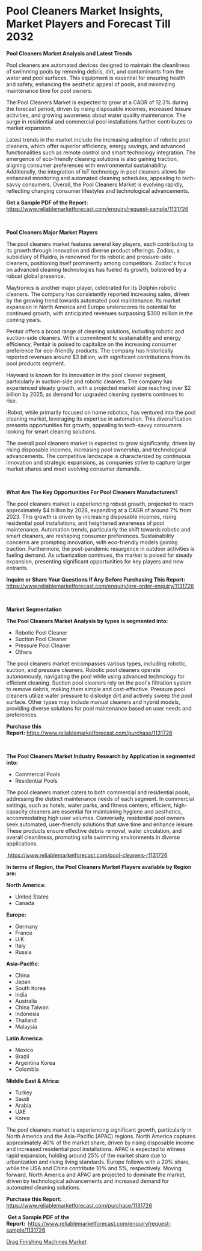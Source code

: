 <p><h1>Pool Cleaners Market Insights, Market Players and Forecast Till 2032</h1></p><p><strong>Pool Cleaners Market Analysis and Latest Trends</strong></p>
<p><p>Pool cleaners are automated devices designed to maintain the cleanliness of swimming pools by removing debris, dirt, and contaminants from the water and pool surfaces. This equipment is essential for ensuring health and safety, enhancing the aesthetic appeal of pools, and minimizing maintenance time for pool owners.</p><p>The Pool Cleaners Market is expected to grow at a CAGR of 12.3% during the forecast period, driven by rising disposable incomes, increased leisure activities, and growing awareness about water quality maintenance. The surge in residential and commercial pool installations further contributes to market expansion. </p><p>Latest trends in the market include the increasing adoption of robotic pool cleaners, which offer superior efficiency, energy savings, and advanced functionalities such as remote control and smart technology integration. The emergence of eco-friendly cleaning solutions is also gaining traction, aligning consumer preferences with environmental sustainability. Additionally, the integration of IoT technology in pool cleaners allows for enhanced monitoring and automated cleaning schedules, appealing to tech-savvy consumers. Overall, the Pool Cleaners Market is evolving rapidly, reflecting changing consumer lifestyles and technological advancements.</p></p>
<p><strong>Get a Sample PDF of the Report:&nbsp;</strong> <a href="https://www.reliablemarketforecast.com/enquiry/request-sample/1131726?utm_campaign=2308&utm_medium=2&utm_source=Github&utm_content=ia&utm_term=02032025&utm_id=pool-cleaners">https://www.reliablemarketforecast.com/enquiry/request-sample/1131726</a></p>
<p>&nbsp;</p>
<p><strong>Pool Cleaners Major Market Players</strong></p>
<p><p>The pool cleaners market features several key players, each contributing to its growth through innovation and diverse product offerings. Zodiac, a subsidiary of Fluidra, is renowned for its robotic and pressure-side cleaners, positioning itself prominently among competitors. Zodiac's focus on advanced cleaning technologies has fueled its growth, bolstered by a robust global presence.</p><p>Maytronics is another major player, celebrated for its Dolphin robotic cleaners. The company has consistently reported increasing sales, driven by the growing trend towards automated pool maintenance. Its market expansion in North America and Europe underscores its potential for continued growth, with anticipated revenues surpassing $300 million in the coming years.</p><p>Pentair offers a broad range of cleaning solutions, including robotic and suction-side cleaners. With a commitment to sustainability and energy efficiency, Pentair is poised to capitalize on the increasing consumer preference for eco-friendly products. The company has historically reported revenues around $3 billion, with significant contributions from its pool products segment.</p><p>Hayward is known for its innovation in the pool cleaner segment, particularly in suction-side and robotic cleaners. The company has experienced steady growth, with a projected market size reaching over $2 billion by 2025, as demand for upgraded cleaning systems continues to rise.</p><p>iRobot, while primarily focused on home robotics, has ventured into the pool cleaning market, leveraging its expertise in automation. This diversification presents opportunities for growth, appealing to tech-savvy consumers looking for smart cleaning solutions.</p><p>The overall pool cleaners market is expected to grow significantly, driven by rising disposable incomes, increasing pool ownership, and technological advancements. The competitive landscape is characterized by continuous innovation and strategic expansions, as companies strive to capture larger market shares and meet evolving consumer demands.</p></p>
<p>&nbsp;</p>
<p><strong>What Are The Key Opportunities For Pool Cleaners Manufacturers?</strong></p>
<p><p>The pool cleaners market is experiencing robust growth, projected to reach approximately $4 billion by 2028, expanding at a CAGR of around 7% from 2023. This growth is driven by increasing disposable incomes, rising residential pool installations, and heightened awareness of pool maintenance. Automation trends, particularly the shift towards robotic and smart cleaners, are reshaping consumer preferences. Sustainability concerns are prompting innovation, with eco-friendly models gaining traction. Furthermore, the post-pandemic resurgence in outdoor activities is fueling demand. As urbanization continues, the market is poised for steady expansion, presenting significant opportunities for key players and new entrants.</p></p>
<p><strong>Inquire or Share Your Questions If Any Before Purchasing This Report:</strong> <a href="https://www.reliablemarketforecast.com/enquiry/pre-order-enquiry/1131726?utm_campaign=2308&utm_medium=2&utm_source=Github&utm_content=ia&utm_term=02032025&utm_id=pool-cleaners">https://www.reliablemarketforecast.com/enquiry/pre-order-enquiry/1131726</a></p>
<p>&nbsp;</p>
<p><strong>Market Segmentation</strong></p>
<p><strong>The Pool Cleaners Market Analysis by types is segmented into:</strong></p>
<p><ul><li>Robotic Pool Cleaner</li><li>Suction Pool Cleaner</li><li>Pressure Pool Cleaner</li><li>Others</li></ul></p>
<p><p>The pool cleaners market encompasses various types, including robotic, suction, and pressure cleaners. Robotic pool cleaners operate autonomously, navigating the pool while using advanced technology for efficient cleaning. Suction pool cleaners rely on the pool's filtration system to remove debris, making them simple and cost-effective. Pressure pool cleaners utilize water pressure to dislodge dirt and actively sweep the pool surface. Other types may include manual cleaners and hybrid models, providing diverse solutions for pool maintenance based on user needs and preferences.</p></p>
<p><strong>Purchase this Report:&nbsp;</strong><a href="https://www.reliablemarketforecast.com/purchase/1131726?utm_campaign=2308&utm_medium=2&utm_source=Github&utm_content=ia&utm_term=02032025&utm_id=pool-cleaners">https://www.reliablemarketforecast.com/purchase/1131726</a></p>
<p>&nbsp;</p>
<p><strong>The Pool Cleaners Market Industry Research by Application is segmented into:</strong></p>
<p><ul><li>Commercial Pools</li><li>Residential Pools</li></ul></p>
<p><p>The pool cleaners market caters to both commercial and residential pools, addressing the distinct maintenance needs of each segment. In commercial settings, such as hotels, water parks, and fitness centers, efficient, high-capacity cleaners are essential for maintaining hygiene and aesthetics, accommodating high user volumes. Conversely, residential pool owners seek automated, user-friendly solutions that save time and enhance leisure. These products ensure effective debris removal, water circulation, and overall cleanliness, promoting safe swimming environments in diverse applications.</p></p>
<p><a href="https://www.reliablemarketforecast.com/pool-cleaners-r1131726?utm_campaign=2308&utm_medium=2&utm_source=Github&utm_content=ia&utm_term=02032025&utm_id=pool-cleaners">&nbsp;https://www.reliablemarketforecast.com/pool-cleaners-r1131726</a></p>
<p><strong>In terms of Region, the Pool Cleaners Market Players available by Region are:</strong></p>
<p>
    <p> <strong> North America: </strong>
        <ul>
            <li>United States</li>
            <li>Canada</li>
        </ul>
        </p> 
    <p> <strong> Europe: </strong>
        <ul>
            <li>Germany</li>
            <li>France</li>
            <li>U.K.</li>
            <li>Italy</li>
            <li>Russia</li>
        </ul>
        </p> 
    <p> <strong> Asia-Pacific: </strong>
        <ul>
            <li>China</li>
            <li>Japan</li>
            <li>South Korea</li>
            <li>India</li>
            <li>Australia</li>
            <li>China Taiwan</li>
            <li>Indonesia</li>
            <li>Thailand</li>
            <li>Malaysia</li>
        </ul>
        </p> 
    <p> <strong> Latin America: </strong>
        <ul>
            <li>Mexico</li>
            <li>Brazil</li>
            <li>Argentina Korea</li>
            <li>Colombia</li>
        </ul>
        </p> 
    <p> <strong> Middle East & Africa: </strong>
        <ul>
            <li>Turkey</li>
            <li>Saudi</li>
            <li>Arabia</li>
            <li>UAE</li>
            <li>Korea</li>
        </ul>
    </p>
    </p>
<p><p>The pool cleaners market is experiencing significant growth, particularly in North America and the Asia-Pacific (APAC) regions. North America captures approximately 40% of the market share, driven by rising disposable income and increased residential pool installations. APAC is expected to witness rapid expansion, holding around 25% of the market share due to urbanization and rising living standards. Europe follows with a 20% share, while the USA and China contribute 10% and 5%, respectively. Moving forward, North America and APAC are projected to dominate the market, driven by technological advancements and increased demand for automated cleaning solutions.</p></p>
<p><strong>Purchase this Report: </strong><a href="https://www.reliablemarketforecast.com/purchase/1131726?utm_campaign=2308&utm_medium=2&utm_source=Github&utm_content=ia&utm_term=02032025&utm_id=pool-cleaners">https://www.reliablemarketforecast.com/purchase/1131726</a></p>
<p>&nbsp;<strong>Get a Sample PDF of the Report:&nbsp;&nbsp;</strong><a href="https://www.reliablemarketforecast.com/enquiry/request-sample/1131726?utm_campaign=2308&utm_medium=2&utm_source=Github&utm_content=ia&utm_term=02032025&utm_id=pool-cleaners">https://www.reliablemarketforecast.com/enquiry/request-sample/1131726</a></p>
<p><strong></strong></p>
<p><p><a href="https://github.com/JubayerMia832/Market-Research-Report-List-1/blob/main/drag-finishing-machines-market.md?utm_campaign=2308&utm_medium=2&utm_source=Github&utm_content=ia&utm_term=02032025&utm_id=pool-cleaners">Drag Finishing Machines Market</a></p></p>